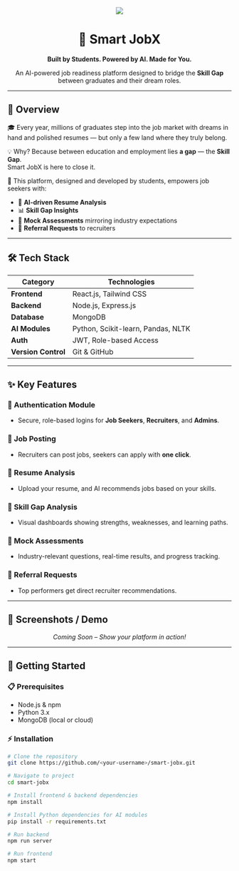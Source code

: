 <!-- Banner -->
<p align="center">
  <img src="https://img.shields.io/badge/Smart%20JobX-AI%20Job%20Readiness%20Platform-8A2BE2?style=for-the-badge&logo=rocket&logoColor=white" />
</p>

<h1 align="center">🚀 Smart JobX</h1>
<p align="center"><b>Built by Students. Powered by AI. Made for You.</b></p>
<p align="center">
An AI-powered job readiness platform designed to bridge the <b>Skill Gap</b> between graduates and their dream roles.
</p>

---

## 🌟 Overview
🎓 Every year, millions of graduates step into the job market with dreams in hand and polished resumes — but only a few land where they truly belong.  

💡 Why? Because between education and employment lies **a gap** — the **Skill Gap**.  
Smart JobX is here to close it.  

🚀 This platform, designed and developed by students, empowers job seekers with:
- 🤖 **AI-driven Resume Analysis**  
- 📊 **Skill Gap Insights**  
- 🧪 **Mock Assessments** mirroring industry expectations  
- 📧 **Referral Requests** to recruiters  

---

## 🛠 Tech Stack

| Category         | Technologies |
|------------------|--------------|
| **Frontend**     | React.js, Tailwind CSS |
| **Backend**      | Node.js, Express.js |
| **Database**     | MongoDB |
| **AI Modules**   | Python, Scikit-learn, Pandas, NLTK |
| **Auth**         | JWT, Role-based Access |
| **Version Control** | Git & GitHub |

---

## ✨ Key Features

### 🔐 Authentication Module
- Secure, role-based logins for **Job Seekers**, **Recruiters**, and **Admins**.

### 📝 Job Posting
- Recruiters can post jobs, seekers can apply with **one click**.

### 📄 Resume Analysis
- Upload your resume, and AI recommends jobs based on your skills.

### 🧠 Skill Gap Analysis
- Visual dashboards showing strengths, weaknesses, and learning paths.

### 🧪 Mock Assessments
- Industry-relevant questions, real-time results, and progress tracking.

### 📧 Referral Requests
- Top performers get direct recruiter recommendations.

---

## 📸 Screenshots / Demo
<p align="center">
  <em>Coming Soon – Show your platform in action!</em>
</p>

---

## 🚀 Getting Started

### 📋 Prerequisites
- Node.js & npm
- Python 3.x
- MongoDB (local or cloud)

### ⚡ Installation
```bash
# Clone the repository
git clone https://github.com/<your-username>/smart-jobx.git

# Navigate to project
cd smart-jobx

# Install frontend & backend dependencies
npm install

# Install Python dependencies for AI modules
pip install -r requirements.txt

# Run backend
npm run server

# Run frontend
npm start
